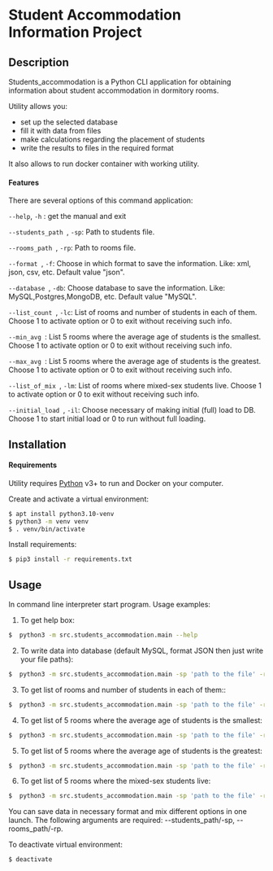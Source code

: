 # Student Accommodation Information Project

## Description

Students_accommodation is a Python CLI application for obtaining information about student accommodation in dormitory rooms.

Utility allows you:
 - set up the selected database
 - fill it with data from files
 - make calculations regarding the placement of students
 - write the results to files in the required format

It also allows to run docker container with working utility.

#### Features

There are several options of this command application:

```--help```, ```-h``` : get the manual and exit

```--students_path ```, ```-sp```: Path to students file.

```--rooms_path ```, ```-rp```: Path to rooms file.

```--format ```, ```-f```: Choose in which format to save the information. Like: xml, json, csv, etc. Default value "json".

```--database ```, ```-db```: Choose database to save the information. Like: MySQL,Postgres,MongoDB, etc. Default value "MySQL".

```--list_count ```, ```-lc```: List of rooms and number of students in each of them. Choose 1 to activate option or 0 to exit without receiving such info.

```--min_avg ```: List 5 rooms where the average age of students is the smallest. Choose 1 to activate option or 0 to exit without receiving such info.

```--max_avg ```: List 5 rooms where the average age of students is the greatest. Choose 1 to activate option or 0 to exit without receiving such info.

```--list_of_mix ```, ```-lm```: List of rooms where mixed-sex students live. Choose 1 to activate option or 0 to exit without receiving such info.

```--initial_load ```, ```-il```: Choose necessary of making initial (full) load to DB. Choose 1 to start initial load or 0 to run without full loading.

## Installation
#### Requirements
Utility requires [Python](https://www.python.org/downloads/)  v3+ to run and Docker on your computer.

[//]: # (Change directory:)

[//]: # (```commandline)

[//]: # (cd /students_accommodation)

[//]: # (```)

Create and activate a virtual environment:
```sh
$ apt install python3.10-venv
$ python3 -m venv venv
$ . venv/bin/activate
```

Install requirements:
```sh
$ pip3 install -r requirements.txt
```

## Usage

In command line interpreter start program.
Usage examples:

1) To get help box:

```sh
$  python3 -m src.students_accommodation.main --help
```

2) To write data into database (default MySQL, format JSON then just write your file paths):

```sh
$  python3 -m src.students_accommodation.main -sp 'path to the file' -rp 'path to the file' --format 'xml' --database 'Postgres'
```

3) To get list of rooms and number of students in each of them::

```sh
$  python3 -m src.students_accommodation.main -sp 'path to the file' -rp 'path to the file' -lc 1
```

4) To get list of 5 rooms where the average age of students is the smallest:

```sh
$  python3 -m src.students_accommodation.main -sp 'path to the file' -rp 'path to the file' --min_avg 1
```

5) To get list of 5 rooms where the average age of students is the greatest:

```sh
$  python3 -m src.students_accommodation.main -sp 'path to the file' -rp 'path to the file' --max_avg 1
```

6) To get list of 5 rooms where the mixed-sex students live:

```sh
$  python3 -m src.students_accommodation.main -sp 'path to the file' -rp 'path to the file' -lm 1
```

You can save data in necessary format and mix different options in one launch. The following arguments are required: --students_path/-sp, --rooms_path/-rp.

To deactivate virtual environment:
```sh
$ deactivate
```
